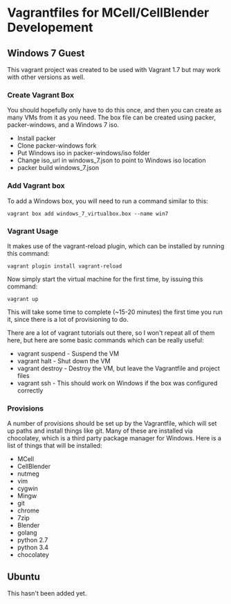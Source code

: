 Vagrantfiles for MCell/CellBlender Developement
===========================================================================

Windows 7 Guest
---------------------------------------------------------------------------

This vagrant project was created to be used with Vagrant 1.7 but may work with
other versions as well.

### Create Vagrant Box

You should hopefully only have to do this once, and then you can create as many
VMs from it as you need. The box file can be created using packer,
packer-windows, and a Windows 7 iso.

- Install packer
- Clone packer-windows fork
- Put Windows iso in packer-windows/iso folder
- Change iso_url in windows_7.json to point to Windows iso location
- packer build windows_7.json

### Add Vagrant box

To add a Windows box, you will need to run a command similar to this:

    vagrant box add windows_7_virtualbox.box --name win7

### Vagrant Usage

It makes use of the vagrant-reload plugin, which can be installed by running
this command:

    vagrant plugin install vagrant-reload

Now simply start the virtual machine for the first time, by issuing this command:

    vagrant up

This will take some time to complete (~15-20 minutes) the first time you run
it, since there is a lot of provisioning to do.

There are a lot of vagrant tutorials out there, so I won't repeat all of them
here, but here are some basic commands which can be really useful:

- vagrant suspend - Suspend the VM
- vagrant halt - Shut down the VM
- vagrant destroy - Destroy the VM, but leave the Vagrantfile and project files
- vagrant ssh - This should work on Windows if the box was configured correctly

### Provisions

A number of provisions should be set up by the Vagrantfile, which will set up
paths and install things like git. Many of these are installed via chocolatey,
which is a third party package manager for Windows. Here is a list of things
that will be installed:

- MCell
- CellBlender
- nutmeg
- vim
- cygwin
- Mingw
- git
- chrome
- 7zip
- Blender
- golang
- python 2.7
- python 3.4
- chocolatey

Ubuntu
---------------------------------------------------------------------------

This hasn't been added yet.
